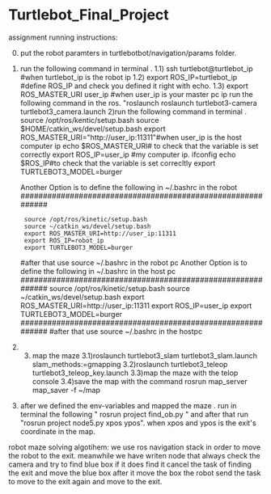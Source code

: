 # Turtlebot_Final_Project

assignment running instructions:



0) put the robot paramters in turtlebotbot/navigation/params folder.
1) run the following command in terminal .
	1.1) ssh turtlebot@turtlebot_ip  #when turtlebot_ip is the robot ip
	1.2) export ROS_IP=turtlebot_ip #define ROS_IP and check you defined it right with echo.
	1.3) export ROS_MASTER_URI user_ip #when user_ip is your master pc ip 
		run the following command in the ros.
		"roslaunch  roslaunch turtlebot3-camera turtlebot3_camera.launch 
2)run the following command in terminal .
	source /opt/ros/kentic/setup.bash
    	source $HOME/catkin_ws/devel/setup.bash
   	export ROS_MASTER_URI="http://user_ip:11311"#when user_ip is the host computer ip
	echo $ROS_MASTER_URI# to check that the variable is set correctly
	export ROS_IP=user_ip  #my computer ip. ifconfig
	echo $ROS_IP#to check that the variable is set correcltly
	export TURTLEBOT3_MODEL=burger

	Another Option is to define the following in ~/.bashrc in the robot
	############################################################

		source /opt/ros/kinetic/setup.bash
		source ~/catkin_ws/devel/setup.bash
		export ROS_MASTER_URI=http://user_ip:11311
		export ROS_IP=robot_ip
		export TURTLEBOT3_MODEL=burger
	#after that use source ~/.bashrc in the robot pc
	Another Option is to define the following in ~/.bashrc in the host pc
	############################################################
		source /opt/ros/kinetic/setup.bash
		source ~/catkin_ws/devel/setup.bash
		export ROS_MASTER_URI=http://user_ip:11311
		export ROS_IP=user_ip
		export TURTLEBOT3_MODEL=burger
	############################################################
	#after that use source ~/.bashrc in the hostpc	
3)
	3) map the maze
	3.1)roslaunch turtlebot3_slam turtlebot3_slam.launch slam_methods:=gmapping
	3.2)roslaunch turtlebot3_teleop turtlebot3_teleop_key.launch
	3.3)map the maze with the telop console
	3.4)save the map with the command rosrun map_server map_saver -f ~/map
4) after we defined the env-variables and mapped the maze . run in terminal the following " rosrun project  find_ob.py " and after that run "rosrun project node5.py xpos ypos".
when xpos and ypos is the exit's coordinate in the map.


robot maze solving algotihem:
we use ros navigation stack in order to move the robot to the exit.
meanwhile we have writen node that always check the camera and try to find blue box if it does find it cancel the task of finding the exit and
move the blue box after it move the box the robot send the task to move to the exit again and move to the exit.
